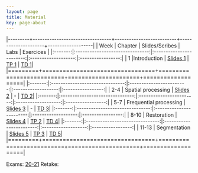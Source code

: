 ```yaml
---
layout: page
title: Material
key: page-about
---
```

 

|---------+---------------------------------+--------------------------+---------------------+-------------------|
| Week    |          Chapter                | Slides/Scribes           | Labs                |      Exercices    |
|:-------:|:-------------------------------:|:------------------------:|:-------------------:|:-----------------:|
|   1     |Introduction                     | [Slides 1](slides#intro) | [TP 1](tp/TP_1.pdf) | [TD 1](td/TD1.pdf)|
|=========+=================================+==========================+=====================+===================|
|:-------:|:-------------------------------:|:------------------------:|:-------------------:|:-----------------:|
|  2-4    | Spatial processing              | [Slides 2](slides#spat)  |           -         | [TD 2](td/TD2.pdf)|
|:-------:|:-------------------------------:|:------------------------:|:-------------------:|:-----------------:|
|  5-7    | Frequential processing          | [Slides 3](slides#freq)  |           -         | [TD 3](td/TD3.pdf)|
|:-------:|:-------------------------------:|:------------------------:|:-------------------:|:-----------------:|
|  8-10   | Restoration                     | [Slides 4](slides#resto) | [TP 2](tp/TP_2.pdf) | [TD 4](td/TD4.pdf)|
|:-------:|:-------------------------------:|:------------------------:|:-------------------:|:-----------------:|
| 11-13   | Segmentation                    | [Slides 5](slides#segm)  | [TP 3](tp/TP_3.pdf) | [TD 5](td/TD5.pdf)|
|=========+=================================+==========================+=====================+===================|

Exams: [20-21](td/exam21.pdf)
Retake: 

